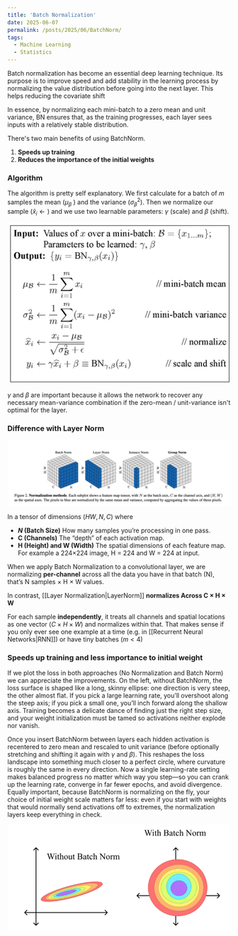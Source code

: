 ```yaml
---
title: 'Batch Normalization'
date: 2025-06-07
permalink: /posts/2025/06/BatchNorm/
tags: 
  - Machine Learning 
  - Statistics 
---
```


Batch normalization has become an essential deep learning technique. Its purpose is to improve speed and add stability in the learning process by normalizing the value distribution before going into the next layer. This helps reducing the covariate shift


In essence, by normalizing each mini-batch to a zero mean and unit variance, BN ensures that, as the training progresses, each layer sees inputs with a relatively stable distribution. 

There's two main benefits of using BatchNorm. 

1. **Speeds up training**
2. **Reduces the importance of the initial weights**

### Algorithm 

The algorithm is pretty self explanatory. We first calculate for a batch of $m$ samples the mean ($\mu_{\beta}$ ) and the variance ($\sigma_{\beta}^2$). Then we normalize our sample ($\hat x_i \leftarrow)$ and we use two learnable parameters: $\gamma$ (scale)  and $\beta$ (shift). 

![algorithm-1](/images/batchnorm-algo.png)



$\gamma$ and $\beta$ are important because it allows the network to recover any necessary mean-variance combination if the zero-mean / unit-variance isn't optimal for the layer. 

### Difference with Layer Norm


![alt text](/images/batchnrom.png)

In a tensor of dimensions ($HW, N, C$) where
- **$N$ (Batch Size)**  How many  samples you’re processing in one pass.
- **C (Channels)** The “depth” of each activation map.
- **H (Height) and W (Width)** The spatial dimensions of each feature map.  For example a  224×224 image, H = 224 and W = 224 at input.

When we apply Batch Normalization to a convolutional layer, we are normalizing **per-channel** across all the data you have in that batch (N), that’s N samples × H × W values.

In contrast, [[Layer Normalization|LayerNorm]] **normalizes Across C × H × W**

For each sample **independently**, it treats all channels and spatial locations as one vector ($C × H × W$) and normalizes within that. That makes sense if you only ever see one example at a time (e.g. in [[Recurrent Neural Networks|RNN]]) or have tiny batches ($m< 4$)  


### Speeds up training and less importance to initial weight 
If we plot the loss in both approaches (No Normalization and Batch Norm) we can appreciate the improvements. On the left, without BatchNorm, the loss surface is shaped like a long, skinny ellipse: one direction is very steep, the other almost flat. If you pick a large learning rate, you’ll overshoot along the steep axis; if you pick a small one, you’ll inch forward along the shallow axis. Training becomes a delicate dance of finding just the right step size, and your weight initialization must be tamed so activations neither explode nor vanish.

Once you insert BatchNorm between layers each hidden activation is recentered to zero mean and rescaled to unit variance (before optionally stretching and shifting it again with $\gamma$ and $\beta$). This reshapes the loss landscape into something much closer to a perfect circle, where curvature is roughly the same in every direction. Now a single learning-rate setting makes balanced progress no matter which way you step—so you can crank up the learning rate, converge in far fewer epochs, and avoid divergence. Equally important, because BatchNorm is normalizing on the fly, your choice of initial weight scale matters far less: even if you start with weights that would normally send activations off to extremes, the normalization layers keep everything in check.

![optimal-loss](/images/optimalloss.png)

